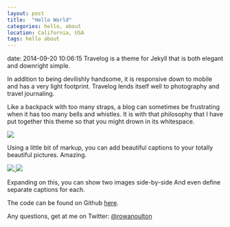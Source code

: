 ```yaml
---
layout: post
title:  "Hello World"
categories: hello, about
location: California, USA
tags: hello about
---
```


date:   2014-09-20 10:06:15
Travelog is a theme for Jekyll that is both elegant and downright simple.

In addition to being devilishly handsome, it is responsive down to mobile and has a very light footprint. Travelog lends itself well to photography and travel journaling.

Like a backpack with too many straps, a blog can sometimes be frustrating when it has too many bells and whistles. It is with that philosophy that I have put together this theme so that you might drown in its whitespace.

<div class="post-image">
    <img src="http://placehold.it/885x500" />
    <p class="post-image-caption">Using a little bit of markup, you can add beautiful captions to your totally beautiful pictures. Amazing.</p>
</div>

<div class="post-image post-image--split">
    <a href="#">
        <img src="http://placehold.it/435x500" />
    </a>
    <a href="#">
        <img src="http://placehold.it/435x500" />
    </a>
    <p class="post-image-caption">
    	<span class="post-image-caption-left">
    		Expanding on this, you can show two images side-by-side
    	</span>
    	<span class="post-image-caption-right">
    		And even define separate captions for each.
    	</span>
    </p>
</div>

The code can be found on Github [here](https://github.com/rowanoulton/travelog-theme).

Any questions, get at me on Twitter: [@rowanoulton](https://twitter.com/rowanoulton/)